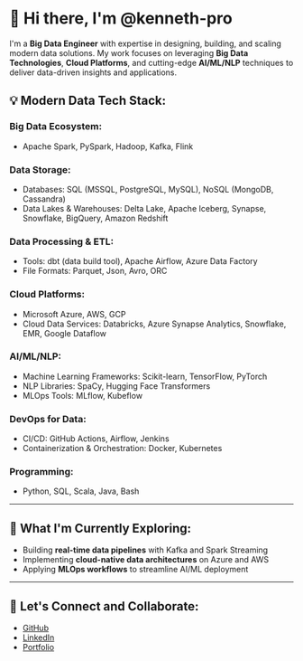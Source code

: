 # 👋 Hi there, I'm @kenneth-pro

I'm a **Big Data Engineer** with expertise in designing, building, and scaling modern data solutions. My work focuses on leveraging **Big Data Technologies**, **Cloud Platforms**, and cutting-edge **AI/ML/NLP** techniques to deliver data-driven insights and applications.

## 💡 Modern Data Tech Stack:
### **Big Data Ecosystem**:  
- Apache Spark, PySpark, Hadoop, Kafka, Flink  

### **Data Storage**:  
- Databases: SQL (MSSQL, PostgreSQL, MySQL), NoSQL (MongoDB, Cassandra)  
- Data Lakes & Warehouses: Delta Lake, Apache Iceberg, Synapse, Snowflake, BigQuery, Amazon Redshift  

### **Data Processing & ETL**:  
- Tools: dbt (data build tool), Apache Airflow, Azure Data Factory  
- File Formats: Parquet, Json, Avro, ORC  

### **Cloud Platforms**:  
- Microsoft Azure, AWS, GCP  
- Cloud Data Services: Databricks, Azure Synapse Analytics, Snowflake, EMR, Google Dataflow  

### **AI/ML/NLP**:  
- Machine Learning Frameworks: Scikit-learn, TensorFlow, PyTorch  
- NLP Libraries: SpaCy, Hugging Face Transformers  
- MLOps Tools: MLflow, Kubeflow  

### **DevOps for Data**:  
- CI/CD: GitHub Actions, Airflow, Jenkins  
- Containerization & Orchestration: Docker, Kubernetes  

### **Programming**:  
- Python, SQL, Scala, Java, Bash  

---

## 🚀 What I'm Currently Exploring:
- Building **real-time data pipelines** with Kafka and Spark Streaming  
- Implementing **cloud-native data architectures** on Azure and AWS  
- Applying **MLOps workflows** to streamline AI/ML deployment  

---

## 🌟 Let's Connect and Collaborate:
- <a href="https://github.com/kenneth-pro" target="_blank">GitHub</a>  
- <a href="https://www.linkedin.com/in/kabdela/" target="_blank">LinkedIn</a>  
- <a href="https://kabdela.github.io" target="_blank">Portfolio</a>  

<!---
kenneth-pro/kenneth-pro is a ✨ special ✨ repository because its `README.md` (this file) appears on your GitHub profile.
You can click the Preview link to take a look at your changes.
--->
